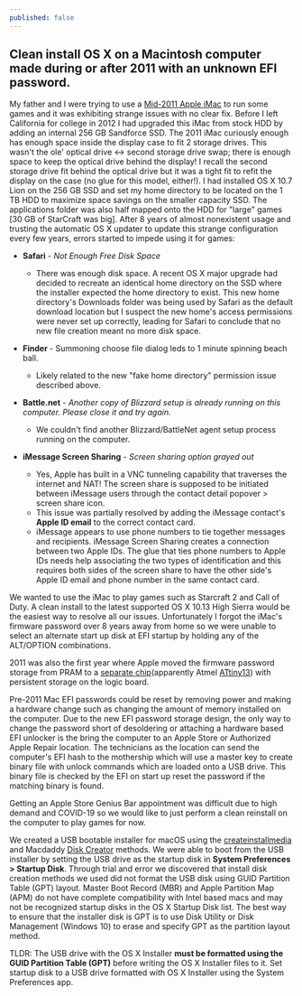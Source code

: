 ```yaml
---
published: false
---
```

## Clean install OS X on a Macintosh computer made during or after 2011 with an unknown EFI password.

My father and I were trying to use a [Mid-2011 Apple iMac](https://everymac.com/systems/apple/imac/specs/imac-core-i7-2.8-21-inch-aluminum-mid-2011-thunderbolt-specs.html) to run some games and it was exhibiting strange issues with no clear fix. Before I left California for college in 2012 I had upgraded this iMac from stock HDD by adding an internal 256 GB Sandforce SSD. The 2011 iMac curiously enough has enough space inside the display case to fit 2 storage drives. This wasn't the ole' optical drive <-> second storage drive swap; there is enough space to keep the optical drive behind the display! I recall the second storage drive fit behind the optical drive but it was a tight fit to refit the display on the case (no glue for this model, either!). I had installed OS X 10.7 Lion on the 256 GB SSD and set my home directory to be located on the 1 TB HDD to maximize space savings on the smaller capacity SSD. The applications folder was also half mapped onto the HDD for "large" games [30 GB of StarCraft was big]. After 8 years of almost nonexistent usage and trusting the automatic OS X updater to update this strange configuration every few years, errors started to impede using it for games:

- **Safari** - *Not Enough Free Disk Space*
  - There was enough disk space. A recent OS X major upgrade had decided to recreate an identical home directory on the SSD where the installer expected the home directory to exist. This new home directory's Downloads folder was being used by Safari as the default download location but I suspect the new home's access permissions were never set up correctly, leading for Safari to conclude that no new file creation meant no more disk space. 

- **Finder** - Summoning choose file dialog leds to 1 minute spinning beach ball.
  - Likely related to the new "fake home directory" permission issue described above. 
  
- **Battle.net** - *Another copy of Blizzard setup is already running on this computer. Please close it and try again.*
  - We couldn't find another Blizzard/BattleNet agent setup process running on the computer. 
  
- **iMessage Screen Sharing** - *Screen sharing option grayed out*
  - Yes, Apple has built in a VNC tunneling capability that traverses the internet and NAT! The screen share is supposed to be initiated between iMessage users through the contact detail popover > screen share icon.
  - This issue was partially resolved by adding the iMessage contact's **Apple ID email** to the correct contact card. 
  - iMessage appears to use phone numbers to tie together messages and recipients. iMessage Screen Sharing creates a connection between two Apple IDs. The glue that ties phone numbers to Apple IDs needs help associating the two types of identification and this requires both sides of the screen share to have the other side's Apple ID email and phone number in the same contact card.
  
We wanted to use the iMac to play games such as Starcraft 2 and Call of Duty. A clean install to the latest supported OS X 10.13 High Sierra would be the easiest way to resolve all our issues. Unfortunately I forgot the iMac's firmware password over 8 years away from home so we were unable to select an alternate start up disk at EFI startup by holding any of the ALT/OPTION combinations. 

2011 was also the first year where Apple moved the firmware password storage from PRAM to a [separate chip](https://www.cnet.com/news/efi-firmware-protection-locks-down-newer-macs/)(apparently Atmel [ATtiny13](http://ww1.microchip.com/downloads/en/DeviceDoc/2535S.pdf)) with persistent storage on the logic board. 

Pre-2011 Mac EFI passwords could be reset by removing power and making a hardware change such as changing the amount of memory installed on the computer. Due to the new EFI password storage design, the only way to change the password short of desoldering or attaching a hardware based EFI unlocker is the bring the computer to an Apple Store or Authorized Apple Repair location. The technicians as the location can send the computer's EFI hash to the mothership which will use a master key to create binary file with unlock commands which are loaded onto a USB drive. This binary file is checked by the EFI on start up reset the password if the matching binary is found.

Getting an Apple Store Genius Bar appointment was difficult due to high demand and COVID-19 so we would like to just perform a clean reinstall on the computer to play games for now. 

We created a USB bootable installer for macOS using the [createinstallmedia](https://support.apple.com/en-us/HT201372) and Macdaddy [Disk Creator](https://macdaddy.io/install-disk-creator/) methods. We were able to boot from the USB installer by setting the USB drive as the startup disk in **System Preferences > Startup Disk**. Through trial and error we discovered that install disk creation methods we used did not format the USB disk using GUID Partition Table (GPT) layout. Master Boot Record (MBR) and Apple Partition Map (APM) do not have complete compatibility with Intel based macs and may not be recognized startup disks in the OS X Startup Disk list. The best way to ensure that the installer disk is GPT is to use Disk Utility or Disk Management (Windows 10) to erase and specify GPT as the partition layout method. 



TLDR: The USB drive with the OS X Installer **must be formatted using the GUID Partition Table (GPT)** before writing the OS X Installer files to it. Set startup disk to a USB drive formatted with OS X Installer using the System Preferences app. 